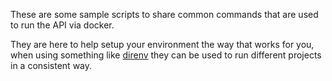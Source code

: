 These are some sample scripts to share common commands that are used to run the API via docker.

They are here to help setup your environment the way that works for you, when using something like [direnv](https://direnv.net/) they can be used to run different projects in a consistent way.